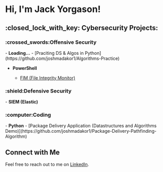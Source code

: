 <h1>Hi, I'm Jack Yorgason! <br/></h1>

<h2>:closed_lock_with_key: Cybersecurity Projects:</h2>

<h3>:crossed_swords:Offensive Security</h3>
- <b>Loading...</b>
  - [Praciting DS & Algos in Python](https://github.com/joshmadakor1/Algorithms-Practice)

- <b>PowerShell</b>

  - [FIM (File Integrity Monitor)](https://github.com/jycybersec/PowerShell-Integrity-FIM)
<h3>:shield:Defensive Security</h3>
- <b>SIEM (Elastic)</b>
<h3>:computer:Coding</h3>
- <b>Python</b>
  - [Package Delivery Application (Datastructures and Algorithms Demo)](https://github.com/joshmadakor1/Package-Delivery-Pathfinding-Algorithm)

## Connect with Me
Feel free to reach out to me on [LinkedIn](https://www.linkedin.com/in/jack-yorgason-21940a24a/%29).

